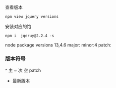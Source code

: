 查看版本
```
npm view jquery versions
```

安装对应的饱
```
npm i  jqeruy@2.2.4 -s
```


node package versions
13,4.6
major: minor:4  patch:
### 版本符号
^  主
~  次
空  patch
*  最新版本

